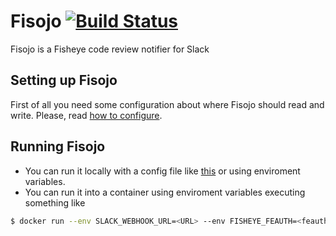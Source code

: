 # Fisojo [![Build Status](https://travis-ci.org/jochettino/fisojo.svg?branch=master)](https://travis-ci.org/jochettino/fisojo)
Fisojo is a Fisheye code review notifier for Slack


## Setting up Fisojo
First of all you need some configuration about where Fisojo should read and write. Please, read [how to configure](docs/how-to-configure.md).

## Running Fisojo
- You can run it locally with a config file like [this](config.props.example) or using enviroment variables.
- You can run it into a container using enviroment variables executing something like
```bash
$ docker run --env SLACK_WEBHOOK_URL=<URL> --env FISHEYE_FEAUTH=<feauth> --env FISHEYE_BASE_SERVER_URL=<febase> --env FISHEYE_PROJECT_ID=<project> --env FISHEYE_POLLING_FREQUENCY=<freq> fisojo:latest
```
